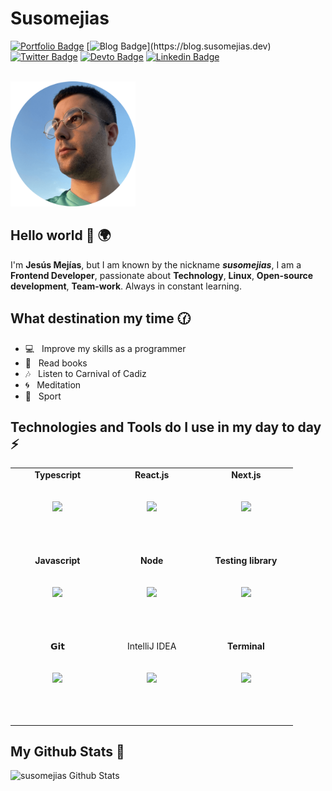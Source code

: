 # Susomejias

[![Portfolio Badge](https://img.shields.io/badge/Portfolio-D266B3?style=flat-square&labelColor=D266B3&logo=Firefox&logoColor=white&link=https://susomejias.es)](https://susomejias.es)
[![Blog Badge](https://img.shields.io/badge/Blog-black?style=flat-square&logo=Firefox&logoColor=white&link=[https://dev.to/susomejias](https://blog.susomejias.dev))](https://blog.susomejias.dev)
[![Twitter Badge](https://img.shields.io/badge/-Twitter-1ca0f1?style=flat-square&labelColor=1ca0f1&logo=twitter&logoColor=white&link=https://twitter.com/susomejias)](https://twitter.com/susomejias)
[![Devto Badge](https://img.shields.io/badge/DEVTO-black?style=flat-square&logo=dev.to&logoColor=white&link=https://dev.to/susomejias)](https://dev.to/susomejias)
[![Linkedin Badge](https://img.shields.io/badge/Linkedin-blue?style=flat-square&logo=Linkedin&logoColor=white&link=https://www.linkedin.com/in/jesus-mejias-leiva/)](https://www.linkedin.com/in/jesus-mejias-leiva/)

<br/>
<img src='https://github.com/susomejias/susomejias/blob/5ba6d3c310cba266e0430892ead448ee2f921dbd/images/susomejias.png' width='200'/>

## Hello world 👋 🌍

I'm **Jesús Mejías**, but I am known by the nickname **_susomejias_**, I am a **Frontend Developer**, passionate about **Technology**, **Linux**, **Open-source development**, **Team-work**. Always in constant learning.

## What destination my time 🕜

- 💻 &nbsp; Improve my skills as a programmer
- 📕 &nbsp; Read books
- 🎶 &nbsp; Listen to Carnival of Cadiz
- 🌀 &nbsp; Meditation
- 🏃 &nbsp; Sport

## Technologies and Tools do I use in my day to day ⚡

<table>
  <tbody>
    <tr valign="top">
      <td width="25%" align="center" style="padding-bottom:3rem">
          <span><b>Typescript</b></span><br/><br/><br/>
        <img height="64px" src="https://cdn.svgporn.com/logos/typescript-icon.svg">
        <br/><br/>
      </td>
      <td width="25%" align="center" style="padding-bottom:3rem">
          <span><b>React.js</b></span><br/><br/><br/>
        <img height="64px" src="https://cdn.svgporn.com/logos/react.svg">
        <br/><br/>
      </td>
      <td width="25%" align="center" style="padding-bottom:3rem">
          <span><b>Next.js</b></span><br/><br/><br/>
         <img height="64px" src="https://cdn.svgporn.com/logos/nextjs.svg">
         <br/><br/>
      </td>
      </tr>
      <tr valign="top">
      <td width="25%" align="center" style="padding-bottom:3rem">
        <span><b>Javascript</b></span><br/><br/><br/>
        <img height="64px" src="https://cdn.svgporn.com/logos/javascript.svg">
        <br/><br/>
      </td>
        <td width="25%" align="center" style="padding-bottom:3rem">
            <span><b>Node</b></span><br/><br/><br/>
        <img height="64px" src="https://cdn.svgporn.com/logos/nodejs-icon.svg">
        <br/><br/>
      </td>
      <td width="25%" align="center" style="padding-bottom:3rem">
          <span><b>Testing library</b></span><br/><br/><br/>
         <img height="64px" src="https://cdn.svgporn.com/logos/testing-library.svg">
         <br/><br/>
      </td>
    </tr>
    <tr valign="top">
      <td width="25%" align="center" style="padding-bottom:3rem">
        <span>𝗚𝗶𝘁</span><br/><br/><br/>
        <img height="64px" src="https://cdn.svgporn.com/logos/git-icon.svg">
        <br/><br/>
      </td>
      <td width="25%" align="center" style="padding-bottom:3rem">
        <span>IntelliJ IDEA</span><br/><br/><br/>
        <img height="64px" src="https://cdn.svgporn.com/logos/intellij-idea.svg">
        <br/><br/>
      </td>
      <td width="25%" align="center" style="padding-bottom:3rem">
          <span><b>Terminal</b></span><br/><br/><br/>
        <img height="64px" src="https://cdn.svgporn.com/logos/terminal.svg">
        <br/><br/>
      </td>
    </tr>
  </tbody>
</table>

## My Github Stats 🎉

![susomejias Github Stats](https://github-readme-stats.vercel.app/api?username=susomejias&show_icons=true&hide_border=true&hide=["issues"]&theme=dracula&icon_color=F86E96&bg_color=FFF&text_color=455a64&hide_title=true&line_height=40)
